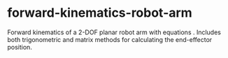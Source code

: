 # forward-kinematics-robot-arm
 Forward kinematics of a 2-DOF planar robot arm with equations . Includes both trigonometric and matrix methods for calculating the end-effector position.
